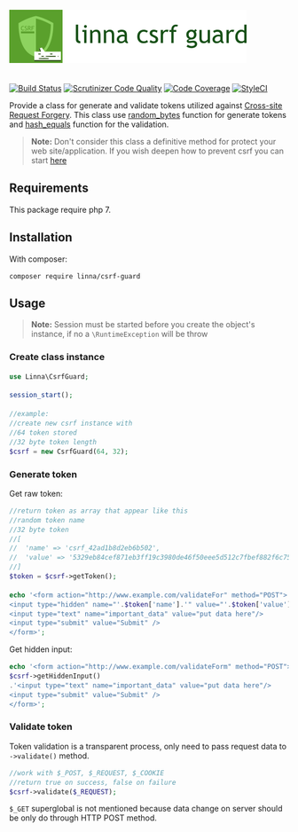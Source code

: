 ![Linna Array](logo-csrf.png)
<br/>
<br/>
<br/>
[![Build Status](https://travis-ci.org/linna/csrf-guard.svg?branch=master)](https://travis-ci.org/linna/csrf-guard)
[![Scrutinizer Code Quality](https://scrutinizer-ci.com/g/linna/csrf-guard/badges/quality-score.png?b=master)](https://scrutinizer-ci.com/g/linna/csrf-guard/?branch=master)
[![Code Coverage](https://scrutinizer-ci.com/g/linna/csrf-guard/badges/coverage.png?b=master)](https://scrutinizer-ci.com/g/linna/csrf-guard/?branch=master)
[![StyleCI](https://styleci.io/repos/96569592/shield?branch=master&style=flat)](https://styleci.io/repos/96569592)


Provide a class for generate and validate tokens utilized against [Cross-site Request Forgery](https://www.owasp.org/index.php/Cross-Site_Request_Forgery_(CSRF)). 
This class use [random_bytes](http://php.net/manual/en/function.random-bytes.php) function for generate tokens and 
[hash_equals](http://php.net/manual/en/function.hash-equals.php) function for the validation.
> **Note:** Don't consider this class a definitive method for protect your web site/application. If you wish deepen 
how to prevent csrf you can start [here](https://www.owasp.org/index.php/Cross-Site_Request_Forgery_(CSRF)_Prevention_Cheat_Sheet)

## Requirements
This package require php 7.

## Installation
With composer:
```
composer require linna/csrf-guard
```

## Usage

> **Note:** Session must be started before you create the object's instance, 
if no a `\RuntimeException` will be throw

### Create class instance
```php
use Linna\CsrfGuard;

session_start();

//example:
//create new csrf instance with
//64 token stored
//32 byte token length
$csrf = new CsrfGuard(64, 32);
```

### Generate token

Get raw token:
```php
//return token as array that appear like this
//random token name
//32 byte token
//[
//  'name' => 'csrf_42ad1b8d2eb6b502',
//  'value' => '5329eb84cef871eb3ff19c3980de46f50eee5d512c7fbef882f6c75d4e2943b7'
//]
$token = $csrf->getToken();

echo '<form action="http://www.example.com/validateFor" method="POST">
<input type="hidden" name="'.$token['name'].'" value="'.$token['value'].'" />
<input type="text" name="important_data" value="put data here"/>
<input type="submit" value="Submit" />
</form>';
```

Get hidden input:
```php
echo '<form action="http://www.example.com/validateForm" method="POST">'.
$csrf->getHiddenInput()
.'<input type="text" name="important_data" value="put data here"/>
<input type="submit" value="Submit" />
</form>';
```

### Validate token
Token validation is a transparent process, only need to pass request data to `->validate()` method.
```php
//work with $_POST, $_REQUEST, $_COOKIE
//return true on success, false on failure
$csrf->validate($_REQUEST);
```

`$_GET` superglobal is not mentioned because data change on server should be only do through HTTP POST method.
